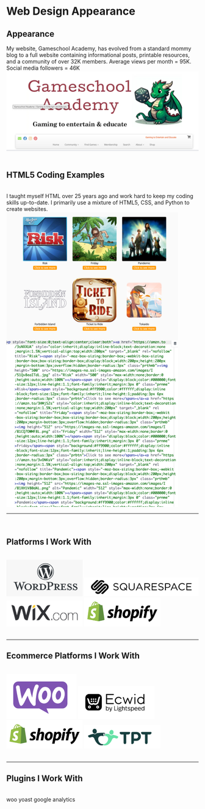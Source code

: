 # Web Design Appearance
## Appearance
My website, Gameschool Academy, has evolved from a standard mommy blog to a full website containing informational posts, printable resources, and a community of over 32K members. Average views per month = 95K. Social media followers = 46K
<br>
<a href="https://github.com/meggrooms/Gameschool_Academy/commit/1f4bbd9ee432cbd3b1735a86bbd6b02d91c92e57">
<img src="https://raw.githubusercontent.com/meggrooms/Gameschool_Academy/1f4bbd9ee432cbd3b1735a86bbd6b02d91c92e57/Screenshot%202024-05-31%20at%2012.25.35%20PM.png"> </a>
<br>
<br>


## HTML5 Coding Examples
<br> 
I taught myself HTML over 25 years ago and work hard to keep my coding skills up-to-date. I primarily use a mixture of HTML5, CSS, and Python to create websites.
<br>
<a href="https://github.com/meggrooms/Gameschool_Academy/blob/main/Screenshot%202024-05-31%20at%2012.07.58%20PM.png">
<img src=https://github.com/meggrooms/Gameschool_Academy/blob/main/Screenshot%202024-05-31%20at%2012.07.58%20PM.png?raw=true" width=450 align="left"></a>
<a href="https://github.com/meggrooms/Gameschool_Academy/blob/main/Screenshot%202024-05-31%20at%2012.12.55%20PM.png">
<img src="https://github.com/meggrooms/Gameschool_Academy/blob/main/Screenshot%202024-05-31%20at%2012.12.55%20PM.png?raw=true" width=450">
</a>

<hr>

<BR>

## Platforms I Work With
<BR>
<a href="https://wordpress.com">
<img src="https://github.com/meggrooms/webdesign/blob/main/Screenshot%202024-05-31%20at%2012.56.57%20PM.png?raw=true" width=200"></a>

<a href="https://squarespace.com">
<img src="https://github.com/meggrooms/webdesign/blob/main/Squarespace_logo_PNG5.png?raw=true" width=300"></a>

<a href="https://wix.com">
<img src="https://github.com/meggrooms/webdesign/blob/main/wix-com(1).jpg?raw=true" width=200"></a>


<a href="shopify.com">
<img src="https://github.com/meggrooms/Gameschool_Academy/blob/main/9f2c56f4979acbc65a3617c005ee7021(1).png?raw=true" width=200"></a>

<BR>
<BR>
<hr>

## Ecommerce Platforms I Work With
<br>
<a href="https://woocommerce.com/">
<img src="https://github.com/meggrooms/Gameschool_Academy/blob/main/Screenshot%202024-05-31%20at%2012.37.55%20PM.png?raw=true" with=100"></a>
  
<a href="https://www.ecwid.com/">
<img src="https://raw.githubusercontent.com/meggrooms/Gameschool_Academy/383e6538739171df315092a0b98ff0eef207e9f4/Screenshot%202024-05-31%20at%2012.36.04%20PM.png" width=200"></a>

<a href="shopify.com">
<img src="https://github.com/meggrooms/Gameschool_Academy/blob/main/9f2c56f4979acbc65a3617c005ee7021(1).png?raw=true" width=200"></a>

<a href="https://teacherspayteachers.com">
<img src="https://raw.githubusercontent.com/meggrooms/webdesign/d760e7bebf895d46b4ccf00df91d5ef9fedcb3c5/Screenshot%202024-05-31%20at%2012.48.08%20PM.png" width=200"></a>


<br>
<br>
<hr>
<h2>Plugins I Work With</h2>
<BR>
woo
yoast
google analytics




